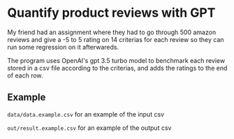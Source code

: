 # Quantify product reviews with GPT
My friend had an assignment where they had to go through 500 amazon reviews and give a -5 to 5 rating on 14 criterias for each review so they can run some regression on it afterwareds.

The program uses OpenAI's gpt 3.5 turbo model to benchmark each review stored in a csv file according to the criterias, and adds the ratings to the end of each row.

## Example
```data/data.example.csv``` for an example of the input csv

```out/result.example.csv``` for an example of the output csv
